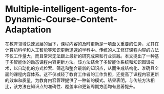 # Multiple-intelligent-agents-for-Dynamic-Course-Content-Adaptation
在教育领域快速发展的当下，课程内容的及时更新是一项至关重要的任务，尤其在计算机科学和人工智能等知识更新迅速的学科中。传统的人工修订课程内容的方法不仅工作量大，而且常常无法跟上最新的研究成果和行业实践。本文提出了一种基于多智能体的动态课程内容更新方法。该方法结合了多智能体系统和知识图谱技术，以自动化的方式检索、筛选和整合最新的知识点，从而生成结构化、准确且全面的课程内容体系。这不仅减轻了教育工作者的工作负担，还提高了课程内容更新的效率和质量，为教育内容管理提供了一种新的模式。结果表明，与传统方法相比，该方法在知识点的准确性、覆盖率和更新周期方面均有显著提升。
